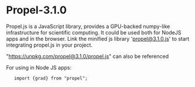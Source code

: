 # Propel-3.1.0
Propel.js is a JavaScript library, provides a GPU-backed numpy-like infrastructure for scientific computing. It could be used both for NodeJS apps and in the browser.
Link the minified js library 'propel@3.1.0.js' to start integrating propel.js in your project.
<script src="propel@3.1.0.js"></script>
"https://unpkg.com/propel@3.1.0/propel.js" can also be referenced

For using in Node JS apps:
      
       import {grad} from "propel";

